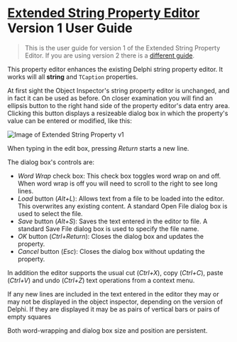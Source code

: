 # [Extended String Property Editor](../StringPE.md) Version 1 User Guide

> This is the user guide for version 1 of the Extended String Property Editor. If you are using version 2 there is a [different guide](./UserGuideV2.md).

This property editor enhances the existing Delphi string property editor. It works will all **string** and `TCaption` properties.

At first sight the Object Inspector's string property editor is unchanged, and in fact it can be used as before. On closer examination you will find an ellipsis button to the right hand side of the property editor's data entry area. Clicking this button displays a resizeable dialog box in which the property's value can be entered or modified, like this:

![Image of Extended String Property v1](./images/v1/window.png)

When typing in the edit box, pressing _Return_ starts a new line.

The dialog box's controls are:

* _Word Wrap_ check box: This check box toggles word wrap on and off. When word wrap is off you will need to scroll to the right to see long lines.
* _Load_ button (_Alt+L_): Allows text from a file to be loaded into the editor. This overwrites any existing content. A standard Open File dialog box is used to select the file.
* _Save_ button (_Alt+S_): Saves the text entered in the editor to file. A standard Save File dialog box is used to specify the file name.
* _OK_ button (_Ctrl+Return_): Closes the dialog box and updates the property.
* _Cancel_ button (_Esc_): Closes the dialog box without updating the property.

In addition the editor supports the usual cut (_Ctrl+X_), copy (_Ctrl+C_), paste (_Ctrl+V_) and undo (_Ctrl+Z_) text operations from a context menu.

If any new lines are included in the text entered in the editor they may or may not be displayed in the object inspector, depending on the version of Delphi. If they are displayed it may be as pairs of vertical bars or pairs of empty squares

Both word-wrapping and dialog box size and position are persistent.
